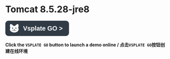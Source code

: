 # Tomcat 8.5.28-jre8

<a href="https://www.vsplate.com/?docker-compose=https://github.com/vsplate/dcenvs/tomcat/8.5.28-jre8"><img alt="VSPLATE GO" src="https://raw.githubusercontent.com/vsplate/images/master/vsgo_btn.png" width="200px"></a>

**Click the `VSPLATE GO` button to launch a demo online / 点击`VSPLATE GO`按钮创建在线环境**